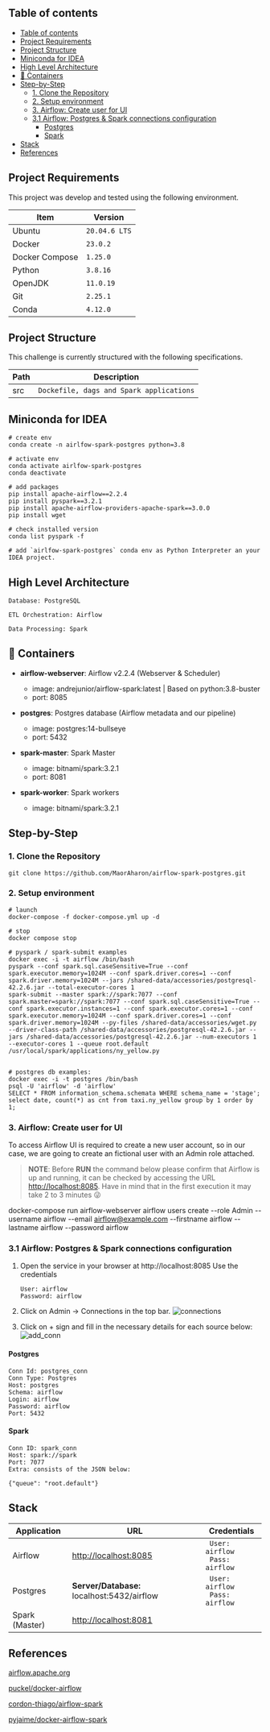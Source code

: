 ## Table of contents
- [Table of contents](#table-of-contents)
- [Project Requirements](#project-requirements)
- [Project Structure](#project-structure)
- [Miniconda for IDEA](#Miniconda-for-idea)
- [High Level Architecture](#high-level-architecture)
- [:ship: Containers](#ship-containers)
- [Step-by-Step](#step-by-step)
  - [1. Clone the Repository](#1-clone-the-repository)
  - [2. Setup environment](#2-setup-environment)
  - [3. Airflow: Create user for UI](#3-airflow-create-user-for-ui)
  - [3.1 Airflow: Postgres & Spark connections configuration](#31-airflow-postgres-minio--spark-connections-configuration)
    - [Postgres](#postgres)
    - [Spark](#spark)
- [Stack](#stack)
- [References](#references)

## Project Requirements

This project was develop and tested using the following environment.


| Item           | Version       |
|----------------|---------------|
| Ubuntu         | `20.04.6 LTS` |
| Docker         | `23.0.2`      |
| Docker Compose | `1.25.0`      |
| Python         | `3.8.16`      |
| OpenJDK        | `11.0.19`     |
| Git            | `2.25.1`      |
| Conda          | `4.12.0`      |


## Project Structure
 

This challenge is currently structured with the following specifications.

|   Path             |        Description        |
|----------------|-------------------------------|
|src|`Dockefile, dags and Spark applications`            |

## Miniconda for IDEA
    # create env
    conda create -n airlfow-spark-postgres python=3.8

    # activate env
    conda activate airlfow-spark-postgres
    conda deactivate
    
    # add packages
    pip install apache-airflow==2.2.4
    pip install pyspark==3.2.1
    pip install apache-airflow-providers-apache-spark==3.0.0
    pip install wget

    # check installed version
    conda list pyspark -f
    
    # add `airlfow-spark-postgres` conda env as Python Interpreter an your IDEA project.

##  High Level Architecture

    Database: PostgreSQL

    ETL Orchestration: Airflow

    Data Processing: Spark


## :ship: Containers

* **airflow-webserver**: Airflow v2.2.4 (Webserver & Scheduler)
    * image: andrejunior/airflow-spark:latest | Based on python:3.8-buster
    * port: 8085 
  
* **postgres**: Postgres database (Airflow metadata and our pipeline)
    * image: postgres:14-bullseye
    * port: 5432

* **spark-master**: Spark Master
    * image: bitnami/spark:3.2.1
    * port: 8081

* **spark-worker**: Spark workers
    * image: bitnami/spark:3.2.1

## Step-by-Step

### 1. Clone the Repository

`git clone https://github.com/MaorAharon/airflow-spark-postgres.git`

### 2. Setup environment

```
# launch 
docker-compose -f docker-compose.yml up -d

# stop
docker compose stop

# pyspark / spark-submit examples 
docker exec -i -t airflow /bin/bash
pyspark --conf spark.sql.caseSensitive=True --conf spark.executor.memory=1024M --conf spark.driver.cores=1 --conf spark.driver.memory=1024M --jars /shared-data/accessories/postgresql-42.2.6.jar --total-executor-cores 1 
spark-submit --master spark://spark:7077 --conf spark.master=spark://spark:7077 --conf spark.sql.caseSensitive=True --conf spark.executor.instances=1 --conf spark.executor.cores=1 --conf spark.executor.memory=1024M --conf spark.driver.cores=1 --conf spark.driver.memory=1024M --py-files /shared-data/accessories/wget.py --driver-class-path /shared-data/accessories/postgresql-42.2.6.jar --jars /shared-data/accessories/postgresql-42.2.6.jar --num-executors 1 --executor-cores 1 --queue root.default /usr/local/spark/applications/ny_yellow.py


# postgres db examples: 
docker exec -i -t postgres /bin/bash
psql -U 'airflow' -d 'airflow'
SELECT * FROM information_schema.schemata WHERE schema_name = 'stage';
select date, count(*) as cnt from taxi.ny_yellow group by 1 order by 1;
```
 

### 3. Airflow: Create user for UI
To access Airflow UI is required to create a new user account, so in our case, we are going to create an fictional user with an Admin role attached.

> **NOTE**: Before **RUN** the command below please confirm that Airflow is up and running, it can be checked by accessing the URL [http://localhost:8085](http://localhost:8085). Have in mind that in the first execution it may take 2 to 3 minutes :stuck_out_tongue_winking_eye:


docker-compose run airflow-webserver airflow users create --role Admin --username airflow --email airflow@example.com --firstname airflow --lastname airflow --password airflow

### 3.1 Airflow: Postgres & Spark connections configuration

1. Open the service in your browser at http://localhost:8085
   Use the credentials 
   ```
   User: airflow
   Password: airflow
   ```

2. Click on Admin -> Connections in the top bar.
    ![](./imgs/connections.png "connections")

3. Click on + sign and fill in the necessary details for each source below:
    ![](./imgs/add_conn.png "add_conn")
  
#### Postgres

    Conn Id: postgres_conn
    Conn Type: Postgres
    Host: postgres
    Schema: airflow
    Login: airflow
    Password: airflow
    Port: 5432

####   Spark

    Conn ID: spark_conn
    Host: spark://spark
    Port: 7077
    Extra: consists of the JSON below:
```
{"queue": "root.default"}
```


## Stack

|        Application        |URL                          |Credentials                         |
|----------------|-------------------------------|-----------------------------|
|Airflow| [http://localhost:8085](http://localhost:8085) | ``` User: airflow``` <br> ``` Pass: airflow``` |         |
|Postgres| **Server/Database:** localhost:5432/airflow | ``` User: airflow``` <br> ``` Pass: airflow``` |           |
|Spark (Master) | [http://localhost:8081](http://localhost:8081)|  |         |
  

## References

[airflow.apache.org](https://airflow.apache.org/docs/apache-airflow/stable/)

[puckel/docker-airflow](https://github.com/puckel/docker-airflow)

 [cordon-thiago/airflow-spark](https://github.com/cordon-thiago/airflow-spark/)

 [pyjaime/docker-airflow-spark](https://github.com/pyjaime/docker-airflow-spark/)
